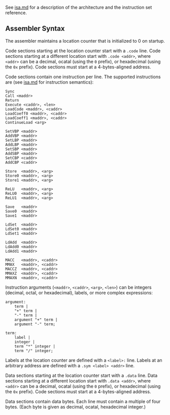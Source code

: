 See [isa.md](isa.md) for a description of the architecture and the instruction set reference.

Assembler Syntax
----------------

The assembler maintains a location counter that is initialized to 0 on startup.

Code sections starting at the location counter start with a `.code` line. Code sections
starting at a different location start with `.code <addr>`, where `<addr>` can be a
decimal, ocatal (using the `0` prefix), or hexadecimal (using the `0x` prefix). Code
sections must start at a 4-bytes-aligned address.

Code sections contain one instruction per line. The supported instructions are
(see [isa.md](isa.md) for instruction semantics):

```
Sync
Call <maddr>
Return
Execute <caddr>, <len>
LoadCode <maddr>, <caddr>
LoadCoeff0 <maddr>, <caddr>
LoadCoeff1 <maddr>, <caddr>
ContinueLoad <arg>

SetVBP <maddr>
AddVBP <maddr>
SetLBP <maddr>
AddLBP <maddr>
SetSBP <maddr>
AddSBP <maddr>
SetCBP <caddr>
AddCBP <caddr>

Store  <maddr>, <arg>
Store0 <maddr>, <arg>
Store1 <maddr>, <arg>

ReLU   <maddr>, <arg>
ReLU0  <maddr>, <arg>
ReLU1  <maddr>, <arg>

Save   <maddr>
Save0  <maddr>
Save1  <maddr>

LdSet  <maddr>
LdSet0 <maddr>
LdSet1 <maddr>

LdAdd  <maddr>
LdAdd0 <maddr>
LdAdd1 <maddr>

MACC   <maddr>, <caddr>
MMAX   <maddr>, <caddr>
MACCZ  <maddr>, <caddr>
MMAXZ  <maddr>, <caddr>
MMAXN  <maddr>, <caddr>
```

Instruction arguments (`<maddr>`, `<caddr>`, `<arg>`, `<len>`) can be integers (decimal, octal,
or hexadecimal), labels, or more complex expressions:

```
argument:
	term |
	"+" term |
	"-" term |
	argument "+" term |
	argument "-" term;

term:
	label |
	integer |
	term "*" integer |
	term "/" integer;
```

Labels at the location counter are defined with a `<label>:` line. Labels at an
arbitrary address are defined with a `.sym <label> <addr>` line.

Data sections starting at the location counter start with a `.data` line. Data sections
starting at a different location start with `.data <addr>`, where `<addr>` can be a
decimal, ocatal (using the `0` prefix), or hexadecimal (using the `0x` prefix). Code
sections must start at a 4-bytes-aligned address.

Data sections contain data bytes. Each line must contain a multiple of four bytes.
(Each byte is given as decimal, ocatal, hexadecimal integer.)
